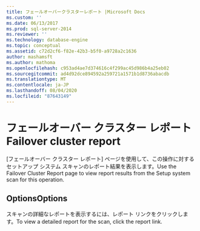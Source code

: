 ```yaml
---
title: フェールオーバークラスターレポート |Microsoft Docs
ms.custom: ''
ms.date: 06/13/2017
ms.prod: sql-server-2014
ms.reviewer: ''
ms.technology: database-engine
ms.topic: conceptual
ms.assetid: c72d2cf6-f82e-42b3-b5f0-a9728a2c1636
author: mashamsft
ms.author: mathoma
ms.openlocfilehash: c953ad4ae7d374616c4f299ac45d986b4a25eb02
ms.sourcegitcommit: ad4d92dce894592a259721a1571b1d8736abacdb
ms.translationtype: MT
ms.contentlocale: ja-JP
ms.lasthandoff: 08/04/2020
ms.locfileid: "87643149"
---
```

# <a name="failover-cluster-report"></a><span data-ttu-id="9ee24-102">フェールオーバー クラスター レポート</span><span class="sxs-lookup"><span data-stu-id="9ee24-102">Failover cluster report</span></span>
  <span data-ttu-id="9ee24-103">[フェールオーバー クラスター レポート] ページを使用して、この操作に対するセットアップ システム スキャンのレポート結果を表示します。</span><span class="sxs-lookup"><span data-stu-id="9ee24-103">Use the Failover Cluster Report page to view report results from the Setup system scan for this operation.</span></span>  
  
## <a name="options"></a><span data-ttu-id="9ee24-104">Options</span><span class="sxs-lookup"><span data-stu-id="9ee24-104">Options</span></span>  
 <span data-ttu-id="9ee24-105">スキャンの詳細なレポートを表示するには、レポート リンクをクリックします。</span><span class="sxs-lookup"><span data-stu-id="9ee24-105">To view a detailed report for the scan, click the report link.</span></span>  
  
  
